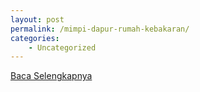 ```yaml
---
layout: post
permalink: /mimpi-dapur-rumah-kebakaran/
categories:
    - Uncategorized
---
```


[Baca Selengkapnya](/08)